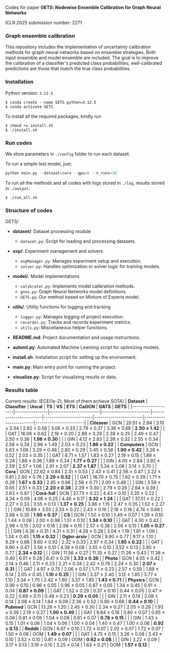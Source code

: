 Codes for paper **GETS: Nodewise Ensemble Calibration for Graph Neural Networks**

ICLR 2025 submission number: 2271


### Graph ensemble calibration
This repository includes the implementation of uncertainty calibration methods for graph neural networks based on ensemble strategies. Both input ensemble and model ensemble are included. The goal is to improve the calibration of a classifier's predicted class probabilities; well-calibrated predictions are those that match the true class probabilities. 

### Installation

Python version: `3.12.5`

```Console
$ conda create --name GETS python=3.12.5
$ conda activate GETS
```

To install all the required packages, kindly run
```Console
$ chmod +x install.sh
$ ./install.sh
```

### Run codes

We store parameters in `./config` folder to run each dataset. 

To run a simple test model, just:
```python
python main.py --dataset=cora --gpu=0 --n_runs=10
```

To run all the methods and all codes with logs stored in `./log`, results stored in `./output`:
```Console
$ ./run_all.sh
```


### Structure of codes

GETS/
- **dataset/**: Dataset processing module
  - `dataset.py`: Script for loading and processing datasets.
  
- **exp/**: Experiment management and solvers
  - `expManager.py`: Manages experiment setup and execution.
  - `solver.py`: Handles optimization or solver logic for training models.
  
- **model/**: Model implementations
  - `calibrator.py`: Implements model calibration methods.
  - `gnns.py`: Graph Neural Networks model definitions.
  - `GETS.py`: Our method based on Mixture of Experts model.
  
- **utils/**: Utility functions for logging and tracking
  - `logger.py`: Manages logging of project execution.
  - `recorder.py`: Tracks and records experiment metrics.
  - `utils.py`: Miscellaneous helper functions.
  
- **README.md**: Project documentation and usage instructions.
  
- **automl.py**: Automated Machine Learning script for optimizing models.
  
- **install.sh**: Installation script for setting up the environment.

- **main.py**: Main entry point for running the project.

- **visualize.py**: Script for visualizing results or data.

### Results table

Current results: (ECE(1e-2); Most of them achieve SOTA)
| **Dataset**        | **Classifier** | **Uncal**               | **TS**                 | **VS**                 | **ETS**                | **CaGCN**              | **GATS**               | **GETS**               |
|--------------------|----------------|-------------------------|------------------------|------------------------|------------------------|------------------------|------------------------|------------------------|
| **Citeseer**        | GCN            | 20.51 ± 2.94            | 3.10 ± 0.34            | 2.82 ± 0.56            | 3.06 ± 0.33            | 2.79 ± 0.37            | 3.36 ± 0.68            | **2.50 ± 1.42**        |
|                    | GAT            | 16.06 ± 0.62            | 2.18 ± 0.20            | 2.89 ± 0.28            | 2.38 ± 0.25            | 2.49 ± 0.47            | 2.50 ± 0.36            | **1.98 ± 0.30**        |
|                    | GIN            | 4.12 ± 2.83             | 2.39 ± 0.32            | 2.55 ± 0.34            | 2.58 ± 0.34            | 2.96 ± 1.49            | 2.03 ± 0.23            | **1.86 ± 0.22**        |
| **Computers**       | GCN            | 5.63 ± 1.06             | 3.29 ± 0.48            | 2.80 ± 0.29            | 3.45 ± 0.56            | **1.90 ± 0.42**        | 3.28 ± 0.52            | 2.03 ± 0.35            |
|                    | GAT            | 6.71 ± 1.57             | 1.83 ± 0.27            | 2.19 ± 0.15            | 1.89 ± 0.24            | 1.88 ± 0.36            | 1.89 ± 0.34            | **1.77 ± 0.27**        |
|                    | GIN            | 4.00 ± 2.84             | 3.92 ± 2.59            | 2.57 ± 1.06            | 2.91 ± 2.07            | **2.37 ± 1.87**        | 3.34 ± 2.08            | 3.14 ± 3.70            |
| **Cora**            | GCN            | 22.62 ± 0.84            | 2.31 ± 0.53            | 2.43 ± 0.41            | 2.56 ± 0.47            | 3.22 ± 0.81            | 2.60 ± 0.76            | **2.29 ± 0.52**        |
|                    | GAT            | 16.70 ± 0.75            | 1.82 ± 0.39            | 1.71 ± 0.28            | **1.67 ± 0.33**        | 2.85 ± 0.66            | 2.58 ± 0.71            | 2.00 ± 0.48            |
|                    | GIN            | 3.59 ± 0.65             | 2.51 ± 0.33            | **2.20 ± 0.38**        | 2.29 ± 0.30            | 2.79 ± 0.26            | 2.64 ± 0.39            | 2.63 ± 0.87            |
| **Cora-full**       | GCN            | 27.73 ± 0.22            | 4.43 ± 0.10            | 3.35 ± 0.22            | 4.34 ± 0.09            | 4.08 ± 0.25            | 4.46 ± 0.17            | **3.32 ± 1.24**        |
|                    | GAT            | 37.51 ± 0.22            | 2.27 ± 0.33            | 3.55 ± 0.13            | **1.37 ± 0.25**        | 3.96 ± 1.15            | 2.47 ± 0.35            | 1.52 ± 2.27            |
|                    | GIN            | 10.69 ± 3.55            | 3.33 ± 0.22            | 2.43 ± 0.19            | 2.18 ± 0.16            | 4.74 ± 0.66            | 3.98 ± 0.35            | **1.95 ± 0.37**        |
| **CS**              | GCN            | 1.50 ± 0.10             | 1.49 ± 0.07            | 1.39 ± 0.10            | 1.44 ± 0.08            | 2.00 ± 0.98            | 1.51 ± 0.10            | **1.34 ± 0.10**        |
|                    | GAT            | 4.30 ± 0.42             | 2.98 ± 0.15            | 3.02 ± 0.18            | 2.98 ± 0.15            | 2.57 ± 0.38            | 2.56 ± 0.15            | **1.05 ± 0.27**        |
|                    | GIN            | 4.36 ± 0.31             | 4.31 ± 0.31            | 4.28 ± 0.28            | 3.04 ± 1.19            | 1.81 ± 1.09            | 1.24 ± 0.45            | **1.15 ± 0.32**        |
| **Ogbn-arxiv**      | GCN            | 9.90 ± 0.77             | 9.17 ± 1.10            | 9.29 ± 0.88            | 9.60 ± 0.92            | 2.32 ± 0.33            | 2.97 ± 0.34            | **1.85 ± 0.22**        |
|                    | GAT            | 6.90 ± 0.47             | 3.56 ± 0.10            | 4.39 ± 0.08            | 3.55 ± 0.10            | 3.52 ± 0.13            | 3.90 ± 0.77            | **2.34 ± 0.12**        |
|                    | GIN            | 11.56 ± 0.27            | 11.35 ± 0.27           | 11.26 ± 0.43           | 11.38 ± 0.40           | 6.01 ± 0.28            | 6.41 ± 0.29            | **3.33 ± 0.36**        |
| **Photo**           | GCN            | 4.05 ± 0.42             | 2.14 ± 0.46            | 2.11 ± 0.23            | 2.21 ± 0.34            | 2.42 ± 0.76            | 2.24 ± 0.30            | **2.07 ± 0.31**        |
|                    | GAT            | 4.97 ± 0.75             | 2.06 ± 0.57            | 1.71 ± 0.23            | 2.57 ± 0.59            | 1.69 ± 0.14            | 2.05 ± 0.45            | **1.10 ± 0.25**        |
|                    | GIN            | 3.37 ± 2.40             | 3.12 ± 1.85            | 3.77 ± 1.10            | 3.34 ± 1.70            | 2.42 ± 1.90            | 3.37 ± 1.85            | **1.43 ± 0.71**        |
| **Physics**         | GCN            | 0.99 ± 0.10             | 0.96 ± 0.05            | 0.96 ± 0.05            | 0.87 ± 0.05            | 1.34 ± 0.45            | 0.91 ± 0.04            | **0.87 ± 0.09**        |
|                    | GAT            | 1.52 ± 0.29             | 0.37 ± 0.10            | 0.44 ± 0.05            | 0.47 ± 0.22            | 0.69 ± 0.11            | 0.48 ± 0.23            | **0.29 ± 0.05**        |
|                    | GIN            | 2.11 ± 0.14             | 2.08 ± 0.14            | 2.08 ± 0.14            | 1.64 ± 0.09            | 2.36 ± 0.52            | 0.90 ± 0.66            | **0.44 ± 0.10**        |
| **Pubmed**          | GCN            | 13.26 ± 1.20            | 2.45 ± 0.30            | 2.34 ± 0.27            | 2.05 ± 0.26            | 1.93 ± 0.36            | 2.19 ± 0.27            | **1.90 ± 0.40**        |
|                    | GAT            | 9.84 ± 0.16             | 0.80 ± 0.07            | 0.95 ± 0.08            | 0.81 ± 0.09            | 1.04 ± 0.08            | 0.81 ± 0.07            | **0.78 ± 0.15**        |
|                    | GIN            | 1.43 ± 0.15             | 1.01 ± 0.06            | 1.04 ± 0.06            | 1.00 ± 0.04            | 1.40 ± 0.47            | 1.00 ± 0.06            | **0.92 ± 0.13**        |
| **Reddit**          | GCN            | 6.97 ± 0.10             | 1.72 ± 0.07            | 2.02 ± 0.07            | 1.72 ± 0.07            | 1.50 ± 0.08            | OOM                    | **1.49 ± 0.07**        |
|                    | GAT            | 4.75 ± 0.15             | 3.26 ± 0.08            | 3.43 ± 0.10            | 3.52 ± 0.10            | 0.81 ± 0.09            | OOM                    | **0.62 ± 0.08**        |
|                    | GIN            | 3.22 ± 0.09             | 3.17 ± 0.13            | 3.19 ± 0.10            | 3.25 ± 0.14            | 1.63 ± 0.21            | OOM                    | **1.57 ± 0.12**        |